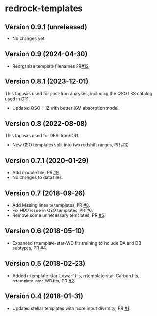 # redrock-templates

## Version 0.9.1 (unreleased)

* No changes yet.

## Version 0.9 (2024-04-30)

* Reorganize template filenames
  PR[#12](https://github.com/desihub/redrock-templates/pull/12)

## Version 0.8.1 (2023-12-01)

This tag was used for post-Iron analyses, including the QSO LSS
catalog used in DR1.

* Updated QSO-HIZ with better IGM absorption model.

## Version 0.8 (2022-08-08)

This tag was used for DESI Iron/DR1.

* New QSO templates split into two redshift ranges,
  PR [#10](https://github.com/desihub/redrock-templates/pull/10).

## Version 0.7.1 (2020-01-29)

* Add module file, PR [#9](https://github.com/desihub/redrock-templates/pull/9).
* No changes to data files.

## Version 0.7 (2018-09-26)

* Add Missing lines to templates,
  PR [#8](https://github.com/desihub/redrock-templates/pull/8).
* Fix HDU issue in QSO templates,
  PR [#6](https://github.com/desihub/redrock-templates/pull/6).
* Remove some unnecessary templates,
  PR [#5](https://github.com/desihub/redrock-templates/pull/5).

## Version 0.6 (2018-05-10)

* Expanded rrtemplate-star-WD.fits training to include DA and DB subtypes,
  PR [#4](https://github.com/desihub/redrock-templates/pull/4).

## Version 0.5 (2018-02-23)

* Added rrtemplate-star-Ldwarf.fits, rrtemplate-star-Carbon.fits,
  rrtemplate-star-WD.fits, PR [#2](https://github.com/desihub/redrock-templates/pull/2).

## Version 0.4 (2018-01-31)

* Updated stellar templates with more input diversity,
  PR [#1](https://github.com/desihub/redrock-templates/pull/1).
